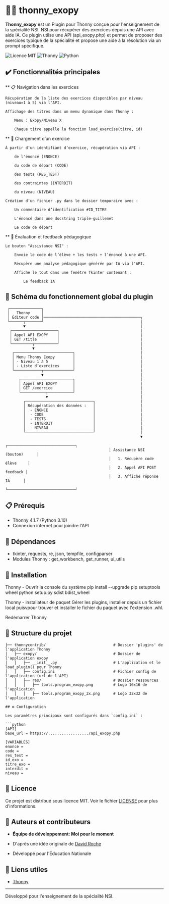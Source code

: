 # 🧔🏻 thonny_exopy

**Thonny_exopy** est un Plugin pour Thonny conçue pour l'enseignement de la spécialité NSI.
NSI pour récupérer des exercices depuis une API avec aide IA. Ce plugin utilse une API (api_exopy.php) et permet de proposer des exercices typique de la spécialité et propose une aide à la résolution via un prompt spécifique.

![Licence MIT](https://img.shields.io/badge/Licence-MIT-blue.svg)
![Thonny](https://img.shields.io/badge/Thonny-4.1.7+-yellow.svg)
![Python](https://img.shields.io/badge/Python-3.10+-green.svg)

## ✔️ Fonctionnalités principales

** 📋 Navigation dans les exercices

    Récupération de la liste des exercices disponibles par niveau (niveau=1 à 5) via l'API.

    Affichage des titres dans un menu dynamique dans Thonny :

        Menu : Exopy/Niveau X

        Chaque titre appelle la fonction load_exercise(titre, id)

** 📄 Chargement d’un exercice

    À partir d’un identifiant d’exercice, récupération via API :

        de l'énoncé (ENONCE)

        du code de départ (CODE)

        des tests (RES_TEST)

        des contraintes (INTERDIT)

        du niveau (NIVEAU)    

    Création d’un fichier .py dans le dossier temporaire avec :

        Un commentaire d’identification #ID_TITRE

        L'énoncé dans une docstring triple-guillemet

        Le code de départ

** 🤖 Évaluation et feedback pédagogique

    Le bouton "Assistance NSI" :

        Envoie le code de l’élève + les tests + l’énoncé à une API.

        Récupère une analyse pédagogique générée par IA via l'API.

        Affiche le tout dans une fenêtre Tkinter contenant :

            Le feedback IA


## 🔗 Schéma du fonctionnement global du plugin

     ┌──────────────┐
     │   Thonny     │
     │ Éditeur code │───────────────────────────────────────────┐
     └──────┬───────┘                                           |
            ▼                                                   |
      ┌────────────────────┐                                    |
      │ Appel API EXOPY    │                                    |
      │ GET /title         │                                    |
      └─────────┬──────────┘                                    |
                ▼                                               |
       ┌──────────────────────────┐                             |
       │ Menu Thonny Exopy        │                             |
       │ - Niveau 1 à 5           │                             |
       │ - Liste d’exercices      │                             |
       └────────────┬─────────────┘                             |
                    ▼                                           |
          ┌───────────────────────┐                             |
          │ Appel API EXOPY       │                             |
          │ GET /exercice         │                             |
          └───────────┬───────────┘                             |
                      ▼                                         |
            ┌──────────────────────────────┐                    |
            │ Récupération des données :   │                    |
            │  - ENONCE                    │                    |
            │  - CODE                      │                    |
            │  - TESTS                     │                    |
            │  - INTERDIT                  │                    |
            │  - NIVEAU                    │                    |
            └──────────────────────────────┘                    |
                                                                ▼ 
                                                  ┌──────────────────────────────┐
                                                  │ Assistance NSI (bouton)      │
                                                  │   1. Récupère code élève     │
                                                  │   2. Appel API POST feedback │
                                                  │   3. Affiche réponse IA      │
                                                  └──────────────────────────────┘

## 📋 Prérequis

- Thonny 4.1.7 (Python 3.10)
- Connexion internet pour joindre l'API

## 🔗 Dépendances

- tkinter, requests, re, json, tempfile, configparser
- Modules Thonny : get_workbench, get_runner, ui_utils

## 🚀 Installation

Thonny - Ouvrir la console du système
pip install --upgrade pip setuptools wheel
python setup.py sdist bdist_wheel

Thonny - installateur de paquet
Gérer les plugins, installer depuis un fichier local puisvpour trouver et installer le fichier du paquet avec l'extension .whl.

Redémarrer Thonny

## 📁 Structure du projet

```
├── thonnycontrib/                              # Dossier 'plugins' de l'application Thonny
│   ├── exopy/                                  # Dossier de l'application exopy
│   │   ├── __init__.py                         # L'application et le load_plugin() pour Thonny
│   │   ├── config.ini                          # Fichier config de l'application (url de l'API)
│   │   ├── res/                                # Dossier ressources
│   │   │   ├── tools.program_exopy.png         # Logo 16x16 de l'application
│   │   │   ├── tools.program_exopy_2x.png      # Logo 32x32 de l'application

## ⚙️ Configuration

Les paramètres principaux sont configurés dans `config.ini` :

```python
[API]
base_url = https://................../api_exopy.php

[VARIABLES]
enonce = 
code = 
res_test = 	
id_exo = 
titre_exo = 
interdit = 
niveau = 
```


## 📄 Licence

Ce projet est distribué sous licence MIT. Voir le fichier [LICENSE](LICENSE) pour plus d'informations.

## 👥 Auteurs et contributeurs

- **Équipe de développement: Moi pour le moment**

- D'après une idée originale de [David Roche](https://www.linkedin.com/in/david-roche-34b9a024a/)
- Développé pour l'Éducation Nationale
  
## 🔗 Liens utiles

- [Thonny]([https://github.com/thonny])

---

Développé pour l'enseignement de la spécialité NSI.
